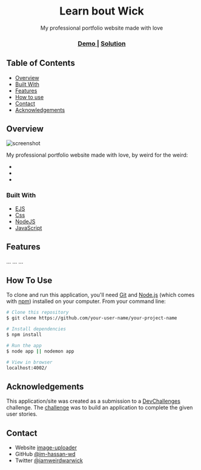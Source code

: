 <!-- Please update value in the {}  -->

<h1 align="center">Learn bout Wick</h1>

<div align="center">
  My professional portfolio website made with love
</div>

<div align="center">
  <h3>
    <a href="https://{your-demo-link.your-domain}">
      Demo
    </a>
    <span> | </span>
    <a href="https://{your-url-to-the-solution}">
      Solution
    </a>
  </h3>
</div>

<!-- TABLE OF CONTENTS -->

## Table of Contents

- [Overview](#overview)
- [Built With](#built-with)
- [Features](#features)
- [How to use](#how-to-use)
- [Contact](#contact)
- [Acknowledgements](#acknowledgements)

<!-- OVERVIEW -->

## Overview

![screenshot](https://user-images.githubusercontent.com/16707738/92399059-5716eb00-f132-11ea-8b14-bcacdc8ec97b.png)

My professional portfolio website made with love, by weird for the weird:

-
-
-

### Built With

<!-- This section should list any major frameworks that you built your project using. Here are a few examples.-->

- [EJS](https://.../)
- [Css](https://.../)
- [NodeJS](https://.../)
- [JavaScript](https://.../)

## Features

<!-- List the features of your application or follow the template. Don't share the figma file here :) -->

...
...
...

## How To Use

<!-- Example: -->

To clone and run this application, you'll need [Git](https://git-scm.com) and [Node.js](https://nodejs.org/en/download/) (which comes with [npm](http://npmjs.com)) installed on your computer. From your command line:

```bash
# Clone this repository
$ git clone https://github.com/your-user-name/your-project-name

# Install dependencies
$ npm install

# Run the app
$ node app || nodemon app

# View in browser
localhost:4002/
```

## Acknowledgements

<!-- List the features of your application or follow the template. Don't share the figma file here :) -->

This application/site was created as a submission to a [DevChallenges](https://devchallenges.io/challenges) challenge. The [challenge](https://devchallenges.io/challenges/O2iGT9yBd6xZBrOcVirx) was to build an application to complete the given user stories.

## Contact

- Website [image-uploader](https://{your-web-site-link})
- GitHub [@im-hassan-wd](https://{github.com/your-usermame})
- Twitter [@iamweirdwarwick](https://{twitter.com/your-username})

